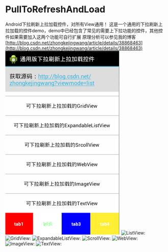 PullToRefreshAndLoad
====================

Android下拉刷新上拉加载控件，对所有View通用！ 
这是一个通用的下拉刷新上拉加载的控件demo，demo中已经包含了常见的需要上下拉功能的控件，其他控件如果需要加入这两个功能可自行扩展
原理分析可以参见我的博客[http://blog.csdn.net/zhongkejingwang/article/details/38868463](http://blog.csdn.net/zhongkejingwang/article/details/38868463)
![demo首页也是一个可以上拉下拉的ListView：](https://github.com/jingchenUSTC/PullToRefreshAndLoad/blob/master/screenshots/main.gif)
![ListView:](https://github.com/jingchenUSTC/PullToRefreshAndLoad/tree/master/screenshots/ListView.gif)
![GridView:](https://github.com/jingchenUSTC/PullToRefreshAndLoad/tree/master/screenshots/GridView.gif)
![ExpandableListView:](https://github.com/jingchenUSTC/PullToRefreshAndLoad/tree/master/screenshots/ExpandableListView.gif)
![ScrollView:](https://github.com/jingchenUSTC/PullToRefreshAndLoad/tree/master/screenshots/ScrollView.gif)
![WebView:](https://github.com/jingchenUSTC/PullToRefreshAndLoad/tree/master/screenshots/WebView.gif)
![ImageView:](https://github.com/jingchenUSTC/PullToRefreshAndLoad/tree/master/screenshots/ImageView.gif)
![TextView:](https://github.com/jingchenUSTC/PullToRefreshAndLoad/tree/master/screenshots/TextView.gif)

